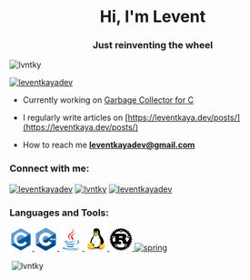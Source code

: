 <h1 align="center">Hi, I'm Levent</h1>
<h3 align="center">Just reinventing the wheel</h3>

<p align="left"> <img src="https://komarev.com/ghpvc/?username=lvntky&label=Profile%20views&color=0e75b6&style=flat" alt="lvntky" /> </p>

<p align="left"> <a href="https://twitter.com/leventkayadev" target="blank"><img src="https://img.shields.io/twitter/follow/leventkayadev?logo=twitter&style=for-the-badge" alt="leventkayadev" /></a> </p>

- Currently working on [Garbage Collector for C](https://github.com/lvntky/collector)

- I regularly write articles on [https://leventkaya.dev/posts/](https://leventkaya.dev/posts/)

- How to reach me **leventkayadev@gmail.com**

<h3 align="left">Connect with me:</h3>
<p align="left">
<a href="https://twitter.com/leventkayadev" target="blank"><img align="center" src="https://raw.githubusercontent.com/rahuldkjain/github-profile-readme-generator/master/src/images/icons/Social/twitter.svg" alt="leventkayadev" height="30" width="40" /></a>
<a href="https://linkedin.com/in/lvntky" target="blank"><img align="center" src="https://raw.githubusercontent.com/rahuldkjain/github-profile-readme-generator/master/src/images/icons/Social/linked-in-alt.svg" alt="lvntky" height="30" width="40" /></a>
<a href="https://www.youtube.com/c/leventkayadev" target="blank"><img align="center" src="https://raw.githubusercontent.com/rahuldkjain/github-profile-readme-generator/master/src/images/icons/Social/youtube.svg" alt="leventkayadev" height="30" width="40" /></a>
</p>

<h3 align="left">Languages and Tools:</h3>
<p align="left"> <a href="https://www.cprogramming.com/" target="_blank" rel="noreferrer"> <img src="https://raw.githubusercontent.com/devicons/devicon/master/icons/c/c-original.svg" alt="c" width="40" height="40"/> </a> <a href="https://www.w3schools.com/cpp/" target="_blank" rel="noreferrer"> <img src="https://raw.githubusercontent.com/devicons/devicon/master/icons/cplusplus/cplusplus-original.svg" alt="cplusplus" width="40" height="40"/> </a> <a href="https://www.java.com" target="_blank" rel="noreferrer"> <img src="https://raw.githubusercontent.com/devicons/devicon/master/icons/java/java-original.svg" alt="java" width="40" height="40"/> </a> <a href="https://www.linux.org/" target="_blank" rel="noreferrer"> <img src="https://raw.githubusercontent.com/devicons/devicon/master/icons/linux/linux-original.svg" alt="linux" width="40" height="40"/> </a> <a href="https://www.rust-lang.org" target="_blank" rel="noreferrer"> <img src="https://raw.githubusercontent.com/devicons/devicon/master/icons/rust/rust-plain.svg" alt="rust" width="40" height="40"/> </a> <a href="https://spring.io/" target="_blank" rel="noreferrer"> <img src="https://www.vectorlogo.zone/logos/springio/springio-icon.svg" alt="spring" width="40" height="40"/> </a> </p>

<p>&nbsp;<img align="center" src="https://github-readme-stats.vercel.app/api?username=lvntky&show_icons=true&locale=en" alt="lvntky" /></p>
